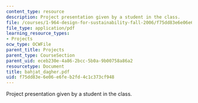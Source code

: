 ```yaml
---
content_type: resource
description: Project presentation given by a student in the class.
file: /courses/1-964-design-for-sustainability-fall-2006/f75dd83e6e06e6feb2fd4c1c373cf948_bahjat_dagher.pdf
file_type: application/pdf
learning_resource_types:
- Projects
ocw_type: OCWFile
parent_title: Projects
parent_type: CourseSection
parent_uid: eceb230e-4a86-2bcc-5b0a-9b00758a86a2
resourcetype: Document
title: bahjat_dagher.pdf
uid: f75dd83e-6e06-e6fe-b2fd-4c1c373cf948
---
```

Project presentation given by a student in the class.

